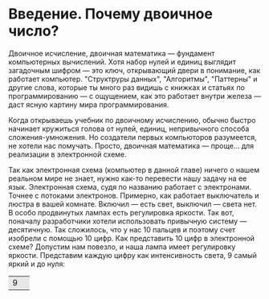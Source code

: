# Введение. Почему двоичное число?

Двоичное исчисление, двоичная математика — фундамент компьютерных вычислений.
Хотя набор нулей и единиц выглядит загадочным шифром — это ключ, открывающий двери в понимание, как работает компьютер.
"Структруры данных", "Алгоритмы", "Паттерны" и другие слова, которые ты много раз видишь с книжках и статьях по программированию — с ощущением, как это работает внутри железа — даст ясную картину мира программирования.

Когда открываешь учебник по двоичному исчислению, обычно быстро начинает кружиться голова от нулей, единиц, непривычного способа сложения-умножения. Но создатели первых компьюторов разумеется, не хотели нас помучать.
Просто, двоичная математика — проще... для реализации в электронной схеме.

Так как электронная схема (компьютер в данной главе) ничего о нашем реальном мире не знает, нужно как-то перевести нашу задачу на ее язык. Электронная схема, судя по названию работает с электронами. Точнее с потоками электронов. Примерно, как работает выключатель и люстра в вашей комнате. Включил — есть свет, выключил — света нет. В особо продвинутых лампах есть регулировка яркости.
Так вот, поначалу разработчики хотели использовать привычную систему — десятичную. Так сложилось, что у нас 10 пальцев и поэтому счет изобрели с помощью 10 цифр.
Как представить 10 цифр в электронной схеме? Допустим нам повезло, и наша лампа имеет регулировку яркости. Представим каждую цифру как интенсивность света, 9 самый яркий и до нуля:

<table>
   <tr>
      <td bgcolor="#E8E8E8">9</td>
      <td style="background:#E8E8E8"></td>
      <td style="background:#D3D3D3></td>
   </tr>
</table>
   
